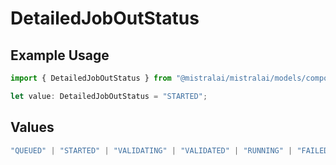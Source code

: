 # DetailedJobOutStatus

## Example Usage

```typescript
import { DetailedJobOutStatus } from "@mistralai/mistralai/models/components";

let value: DetailedJobOutStatus = "STARTED";
```

## Values

```typescript
"QUEUED" | "STARTED" | "VALIDATING" | "VALIDATED" | "RUNNING" | "FAILED_VALIDATION" | "FAILED" | "SUCCESS" | "CANCELLED" | "CANCELLATION_REQUESTED"
```